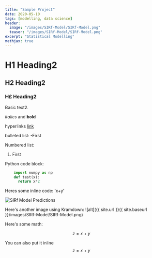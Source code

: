 ```yaml
---
title: "Sample Project"
date: 2020-05-10
tags: [modelling, data science]
header:
  image: "/images/SIRf-Model/SIRf-Model.png"
  teaser: "/images/SIRf-Model/SIRf-Model.png"
excerpt: "Statistical Modelling"
mathjax: true
---
```


# H1 Heading2

## H2 Heading2

### H£ Heading2

Basic text2.

*italics* and **bold**

hyperlinks [link](https://google.com/)

bulleted list:
-First

Numbered list:
1. First

Python code block:
```python
    import numpy as np
    def test(x):
      return x*2
```

Heres some inline code: 'x+y'

<img src="{{ site.url }}{{ site.baseurl }}/images/SIRf-Model/SIRf-Model.png" alt="SIRf Model Predictions">

Here's another image using Kramdown:
![alt]({{ site.url }}{{ site.baseurl }}/images/SIRf-Model/SIRf-Model.png)

Here's some math:

$$z=x+y$$

You can also put it inline $$z=x+y$$
